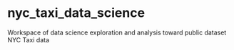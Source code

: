 # nyc_taxi_data_science
Workspace of data science exploration and analysis toward public dataset NYC Taxi data

